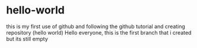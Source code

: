 # hello-world
this is my first use of github and following the github tutorial and creating repository (hello world)
Hello everyone, this is the first branch that i created but its still empty
